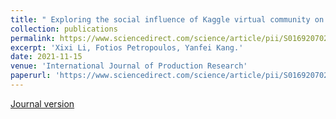 ```yaml
---
title: " Exploring the social influence of Kaggle virtual community on the M5 competition."
collection: publications
permalink: https://www.sciencedirect.com/science/article/pii/S0169207021001643
excerpt: 'Xixi Li, Fotios Petropoulos, Yanfei Kang.'
date: 2021-11-15
venue: 'International Journal of Production Research'
paperurl: 'https://www.sciencedirect.com/science/article/pii/S0169207021001643'
---
```

[Journal version](https://www.sciencedirect.com/science/article/pii/S0169207021001643)
